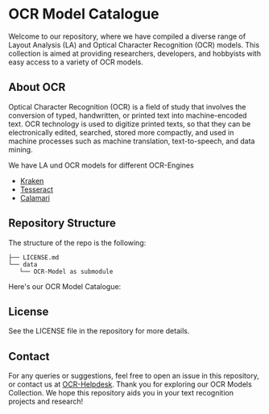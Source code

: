 # OCR Model Catalogue

Welcome to our repository, where we have compiled a diverse range of Layout Analysis (LA) and Optical Character Recognition (OCR) models. 
This collection is aimed at providing researchers, developers, and hobbyists with easy access to a variety of OCR models.

## About OCR

Optical Character Recognition (OCR) is a field of study that involves the conversion of typed, handwritten, 
or printed text into machine-encoded text. 
OCR technology is used to digitize printed texts, so that they can be electronically edited, searched, 
stored more compactly, and used in machine processes such as machine translation, text-to-speech, and data mining.

We have LA und OCR models for different OCR-Engines
- [Kraken]()
- [Tesseract]()
- [Calamari]() 

## Repository Structure

The structure of the repo is the following:

```
├── LICENSE.md
└── data
   └── OCR-Model as submodule   
 ```       

Here's our OCR Model Catalogue:

<!-- Models !-->
<!-- /Models !-->


## License
See the LICENSE file in the repository for more details.

## Contact
For any queries or suggestions, feel free to open an issue in this repository, or contact us at [OCR-Helpdesk](jan.kamlah@uni-mannheim.de).
Thank you for exploring our OCR Models Collection. We hope this repository aids you in your text recognition projects and research!

            
           





  
